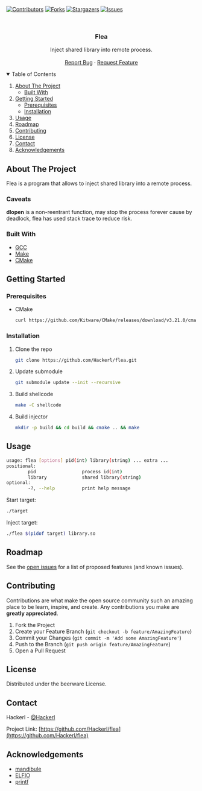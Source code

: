 <!-- PROJECT SHIELDS -->
<!--
*** I'm using markdown "reference style" links for readability.
*** Reference links are enclosed in brackets [ ] instead of parentheses ( ).
*** See the bottom of this document for the declaration of the reference variables
*** for contributors-url, forks-url, etc. This is an optional, concise syntax you may use.
*** https://www.markdownguide.org/basic-syntax/#reference-style-links
-->
[![Contributors][contributors-shield]][contributors-url]
[![Forks][forks-shield]][forks-url]
[![Stargazers][stars-shield]][stars-url]
[![Issues][issues-shield]][issues-url]



<!-- PROJECT LOGO -->
<br />
<p align="center">
  <h3 align="center">Flea</h3>

  <p align="center">
    Inject shared library into remote process.
    <br />
    <br />
    <a href="https://github.com/Hackerl/flea/issues">Report Bug</a>
    ·
    <a href="https://github.com/Hackerl/flea/issues">Request Feature</a>
  </p>
</p>



<!-- TABLE OF CONTENTS -->
<details open="open">
  <summary>Table of Contents</summary>
  <ol>
    <li>
      <a href="#about-the-project">About The Project</a>
      <ul>
        <li><a href="#built-with">Built With</a></li>
      </ul>
    </li>
    <li>
      <a href="#getting-started">Getting Started</a>
      <ul>
        <li><a href="#prerequisites">Prerequisites</a></li>
        <li><a href="#installation">Installation</a></li>
      </ul>
    </li>
    <li><a href="#usage">Usage</a></li>
    <li><a href="#roadmap">Roadmap</a></li>
    <li><a href="#contributing">Contributing</a></li>
    <li><a href="#license">License</a></li>
    <li><a href="#contact">Contact</a></li>
    <li><a href="#acknowledgements">Acknowledgements</a></li>
  </ol>
</details>



<!-- ABOUT THE PROJECT -->
## About The Project

Flea is a program that allows to inject shared library into a remote process.

### Caveats

**dlopen** is a non-reentrant function, may stop the process forever cause by deadlock, flea has used stack trace to reduce risk.

### Built With

* [GCC](https://gcc.gnu.org)
* [Make](https://www.gnu.org/software/make)
* [CMake](https://cmake.org)



<!-- GETTING STARTED -->
## Getting Started

### Prerequisites

* CMake
  ```sh
  curl https://github.com/Kitware/CMake/releases/download/v3.21.0/cmake-3.21.0-linux-x86_64.sh | sh
  ```

### Installation

1. Clone the repo
   ```sh
   git clone https://github.com/Hackerl/flea.git
   ```
2. Update submodule
   ```sh
   git submodule update --init --recursive
   ```
3. Build shellcode
   ```sh
   make -C shellcode
   ```
4. Build injector
   ```sh
   mkdir -p build && cd build && cmake .. && make
   ```



<!-- USAGE EXAMPLES -->
## Usage

```sh
usage: flea [options] pid(int) library(string) ... extra ...
positional:
        pid                 process id(int)
        library             shared library(string)
optional:
        -?, --help          print help message
```

Start target:
```sh
./target
```

Inject target:
```sh
./flea $(pidof target) library.so
```



<!-- ROADMAP -->
## Roadmap

See the [open issues](https://github.com/Hackerl/flea/issues) for a list of proposed features (and known issues).



<!-- CONTRIBUTING -->
## Contributing

Contributions are what make the open source community such an amazing place to be learn, inspire, and create. Any contributions you make are **greatly appreciated**.

1. Fork the Project
2. Create your Feature Branch (`git checkout -b feature/AmazingFeature`)
3. Commit your Changes (`git commit -m 'Add some AmazingFeature'`)
4. Push to the Branch (`git push origin feature/AmazingFeature`)
5. Open a Pull Request



<!-- LICENSE -->
## License

Distributed under the beerware License.



<!-- CONTACT -->
## Contact

Hackerl - [@Hackerl](https://github.com/Hackerl)

Project Link: [https://github.com/Hackerl/flea](https://github.com/Hackerl/flea)



<!-- ACKNOWLEDGEMENTS -->
## Acknowledgements
* [mandibule](https://github.com/ixty/mandibule)
* [ELFIO](https://github.com/serge1/ELFIO)
* [printf](https://github.com/mpaland/printf)



<!-- MARKDOWN LINKS & IMAGES -->
<!-- https://www.markdownguide.org/basic-syntax/#reference-style-links -->
[contributors-shield]: https://img.shields.io/github/contributors/Hackerl/flea.svg?style=for-the-badge
[contributors-url]: https://github.com/Hackerl/flea/graphs/contributors
[forks-shield]: https://img.shields.io/github/forks/Hackerl/flea.svg?style=for-the-badge
[forks-url]: https://github.com/Hackerl/flea/network/members
[stars-shield]: https://img.shields.io/github/stars/Hackerl/flea.svg?style=for-the-badge
[stars-url]: https://github.com/Hackerl/flea/stargazers
[issues-shield]: https://img.shields.io/github/issues/Hackerl/flea.svg?style=for-the-badge
[issues-url]: https://github.com/Hackerl/flea/issues